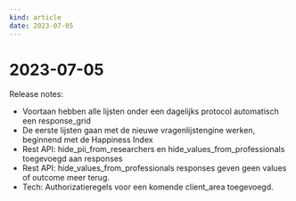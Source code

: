 ```yaml
---
kind: article
date: 2023-07-05
---
```


# 2023-07-05

Release notes:

* Voortaan hebben alle lijsten onder een dagelijks protocol automatisch een response_grid
* De eerste lijsten gaan met de nieuwe vragenlijstengine werken, beginnend met de Happiness Index
* Rest API: hide_pii_from_researchers en hide_values_from_professionals toegevoegd aan responses
* Rest API: hide_values_from_professionals responses geven geen values of outcome meer terug.
* Tech: Authorizatieregels voor een komende client_area toegevoegd. 
